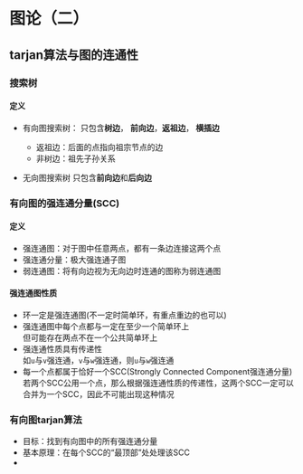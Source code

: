 # 图论（二）
## tarjan算法与图的连通性

### 搜索树
#### 定义
+ 有向图搜索树：
    只包含**树边**， **前向边**，**返祖边**， **横插边**
    * 返祖边：后面的点指向祖宗节点的边
    * 非树边：祖先子孙关系

+ 无向图搜索树
    只包含**前向边**和**后向边**

### 有向图的强连通分量(SCC)

#### 定义
+ 强连通图：对于图中任意两点，都有一条边连接这两个点
+ 强连通分量：极大强连通子图
+ 弱连通图：将有向边视为无向边时连通的图称为弱连通图

#### 强连通图性质
+ 环一定是强连通图(不一定时简单环，有重点重边的也可以)
+ 强连通图中每个点都与一定在至少一个简单环上\
    但可能存在两点不在一个公共简单环上
+ 强连通性质具有传递性\
    如`u`与`v`强连通，`v`与`w`强连通，则`u`与`w`强连通
+ 每一个点都属于恰好一个SCC(Strongly Connected Component强连通分量)\
    若两个SCC公用一个点，那么根据强连通性质的传递性，这两个SCC一定可以合并为一个SCC，因此不可能出现这种情况

### 有向图tarjan算法
+ 目标：找到有向图中的所有强连通分量
+ 基本原理：在每个SCC的“最顶部”处处理该SCC
+ 
